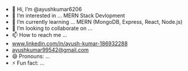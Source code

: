 - 👋 Hi, I’m @ayushkumar6206
- 👀 I’m interested in ... MERN Stack Devlopment
- 🌱 I’m currently learning ... MERN (MongoDB, Express, React, Node.js)
- 💞️ I’m looking to collaborate on ...
- 📫 How to reach me ...
- www.linkedin.com/in/ayush-kumar-186932288
- ayushkumar99542@gmail.com
- 😄 Pronouns: ...
- ⚡ Fun fact: ...

<!---
ayushkumar6206/ayushkumar6206 is a ✨ special ✨ repository because its `README.md` (this file) appears on your GitHub profile.
You can click the Preview link to take a look at your changes.
--->
